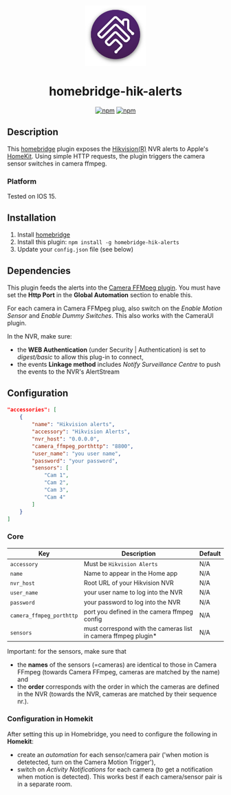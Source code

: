 <p align="center">
  <a href="https://github.com/homebridge/homebridge"><img src="https://raw.githubusercontent.com/homebridge/branding/master/logos/homebridge-color-round-stylized.png" height="140"></a>
</p>

<span align="center">

# homebridge-hik-alerts

[![npm](https://img.shields.io/npm/v/homebridge-hik-alerts.svg)](https://www.npmjs.com/package/homebridge-hik-alerts) [![npm](https://img.shields.io/npm/dt/homebridge-hik-alerts.svg)](https://www.npmjs.com/package/homebridge-hik-alerts)

</span>

## Description

This [homebridge](https://github.com/homebridge/homebridge) plugin exposes the [Hikvision(R)](https://www.hikvision.com) NVR alerts to Apple's [HomeKit](http://www.apple.com/ios/home/). Using simple HTTP requests, the plugin triggers the camera sensor switches in camera ffmpeg.
### Platform
Tested on IOS 15.

## Installation

1. Install [homebridge](https://github.com/homebridge/homebridge#installation)
2. Install this plugin: `npm install -g homebridge-hik-alerts`
3. Update your `config.json` file (see below)

## Dependencies

This plugin feeds the alerts into the [Camera FFMpeg plugin](https://github.com/Sunoo/homebridge-camera-ffmpeg#readme).
You must have set the <b>Http Port</b> in the <b>Global Automation</b> section to enable this.

For each camera in Camera FFMpeg plug, also switch on the <em>Enable Motion Sensor</em> and <em>Enable Dummy Switches</em>.
This also works with the CameraUI plugin.

In the NVR, make sure:
- the <b>WEB Authentication</b> (under Security | Authentication) is set to <em>digest/basic</em> to allow this plug-in to connect,
- the events <b>Linkage method</b> includes <em>Notify Surveillance Centre</em> to push the events to the NVR's AlertStream 

## Configuration

```json
"accessories": [
    {
        "name": "Hikvision alerts",
        "accessory": "Hikvision Alerts",
        "nvr_host": "0.0.0.0",
        "camera_ffmpeg_porthttp": "8800",
        "user_name": "you user name",
        "password": "your password",
        "sensors": [
            "Cam 1",
            "Cam 2",
            "Cam 3",
            "Cam 4"
        ]
    }
]
```

### Core
| Key | Description | Default |
| --- | --- | --- |
| `accessory` | Must be `Hikvision Alerts` | N/A |
| `name` | Name to appear in the Home app | N/A |
| `nvr_host` | Root URL of your Hikvision NVR | N/A |
| `user_name` | your user name to log into the NVR  | N/A |
| `password` | your password to log into the NVR  | N/A |
| `camera_ffmpeg_porthttp` | port you defined in the camera ffmpeg config  | N/A |
| `sensors` | must correspond with the cameras list in camera ffmpeg plugin*  | N/A |

Important: for the sensors, make sure that 
 - the <b>names</b> of the sensors (=cameras) are identical to those in Camera FFmpeg (towards Camera FFmpeg, cameras are matched by the name) and 
 - the <b>order</b> corresponds with the order in which the cameras are defined in the NVR (towards the NVR, cameras are matched by their sequence nr.).
 
 ### Configuration in Homekit
 After setting this up in Homebridge, you need to configure the following in <b>Homekit</b>:
 - create an <em>automation</em> for each sensor/camera pair ('when motion is detetected, turn on the Camera Motion Trigger'),
 - switch on <em>Activity Notifications</em> for each camera (to get a notification when motion is detected).
 This works best if each camera/sensor pair is in a separate room.



